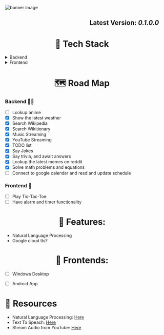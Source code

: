 ![banner image](resources/README/github%20banner%20image.png)

<h2 align="right">Latest Version: <em>0.1.0.0</em></h2>

<h1 align="center">👾 Tech Stack</h1>
<details>
 <summary>Backend</summary>
 <ul>
  <l1>Python</l1>
  <ul>
   <l1>Requests</l1>
   <l1>...</l1>
  </ul>
 </ul>
</details>
<details>
 <summary>Frontend</summary>
 <ul>
  <l1>Flutter</li>
 </ul>
</details>

 <h1 align="center">🗺️ Road Map</h1>
   
### Backend 👨‍💻
   - [ ] Lookup anime
   - [x] Show the latest weather
   - [x] Search Wikipedia
   - [x] Search Wikitionary
   - [x] Music Streaming
   - [x] YouTube Streaming
   - [x] TODO list
   - [x] Say Jokes
   - [x] Say trivia, and await answers
   - [x] Lookup the latest memes on reddit
   - [x] Solve math problems and equations
   - [ ] Connect to google calendar and read and update schedule 

### Frontend 💄
   - [ ] Play Tic-Tac-Toe
   - [ ] Have alarm and timer functionality

 <h1 align="center">🔧 Features:</h1>
 
 - Natural Language Processing
 - Google cloud tts?


<h1 align="center">💄 Frontends:</h1>
 
 - [ ] Windows Desktop
 - [ ] Android App


<h1>🔎 Resources</h1>

  - Natural Language Processing: <a href="https://realpython.com/nltk-nlp-python/">Here</a>
  - Text To Speach: <a href="https://cloud.google.com/text-to-speech/">Here</a>
  - Stream Audio from YouTube: <a href="https://stackoverflow.com/questions/49354232/how-to-stream-audio-from-a-youtube-url-in-python-without-download/49354406#49354406">Here</a>
